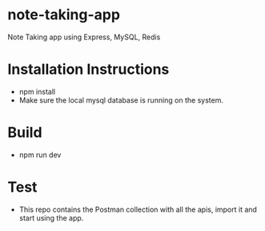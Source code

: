 # note-taking-app
Note Taking app using Express, MySQL, Redis

# Installation Instructions
-  npm install
- Make sure the local mysql database is running on the system.

# Build
- npm run dev

# Test
- This repo contains the Postman collection with all the apis, import it and start using the app.
